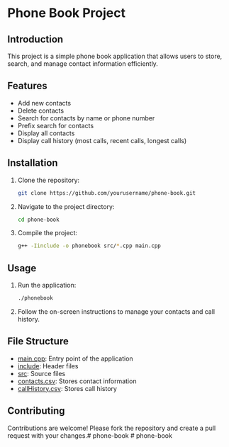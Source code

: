 # Phone Book Project

## Introduction
This project is a simple phone book application that allows users to store, search, and manage contact information efficiently.

## Features
- Add new contacts
- Delete contacts
- Search for contacts by name or phone number
- Prefix search for contacts
- Display all contacts
- Display call history (most calls, recent calls, longest calls)

## Installation
1. Clone the repository:
    ```sh
    git clone https://github.com/yourusername/phone-book.git
    ```
2. Navigate to the project directory:
    ```sh
    cd phone-book
    ```
3. Compile the project:
    ```sh
    g++ -Iinclude -o phonebook src/*.cpp main.cpp
    ```

## Usage
1. Run the application:
    ```sh
    ./phonebook
    ```
2. Follow the on-screen instructions to manage your contacts and call history.

## File Structure
- [main.cpp](/main.cpp): Entry point of the application
- [include](/include/): Header files
- [src](/src/): Source files
- [contacts.csv](/contacts.csv): Stores contact information
- [callHistory.csv](/callHistory.csv): Stores call history

## Contributing
Contributions are welcome! Please fork the repository and create a pull request with your changes.#   p h o n e - b o o k  
 #   p h o n e - b o o k  
 